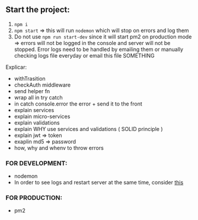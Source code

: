 ## Start the project:

1. `npm i`
2. `npm start` => this will run `nodemon` which will stop on errors and log them
3. Do not use `npm run start-dev` since it will start pm2 on production mode => errors will not be logged in the console and server will not be stopped. Error logs need to be handled by emailing them or manually checking logs file everyday or email this file SOMETHING

Explicar:

- withTrasition
- checkAuth middleware
- send helper fn
- wrap all in try catch
- in catch console.error the error + send it to the front
- explain services
- explain micro-services
- explain validations
- explain WHY use services and validations ( SOLID principle )
- explain jwt => token
- exaplin md5 => password
- how, why and whenv to throw errors

### FOR DEVELOPMENT:

- nodemon
- In order to see logs and restart server at the same time, consider [this](https://stackoverflow.com/questions/19336435/restart-node-js-application-when-uncaught-exception-occurs)

### FOR PRODUCTION:

- pm2
